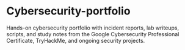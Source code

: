 # Cybersecurity-portfolio
Hands-on cybersecurity portfolio with incident reports, lab writeups, scripts, and study notes from the Google Cybersecurity Professional Certificate, TryHackMe, and ongoing security projects.
